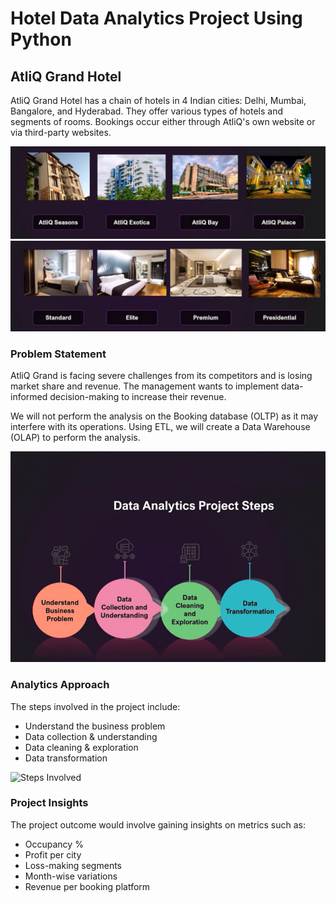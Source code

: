 # Hotel Data Analytics Project Using Python

## AtliQ Grand Hotel

AtliQ Grand Hotel has a chain of hotels in 4 Indian cities: Delhi, Mumbai, Bangalore, and Hyderabad. They offer various types of hotels and segments of rooms. Bookings occur either through AtliQ's own website or via third-party websites.

![Hotel Types](https://github.com/SajalVats/Python-Hotel-Data-Analytics/blob/main/Types%20of%20Hotels.png)
![Hotel Rooms](https://github.com/SajalVats/Python-Hotel-Data-Analytics/blob/main/Types%20of%20Rooms.png)

### Problem Statement

AtliQ Grand is facing severe challenges from its competitors and is losing market share and revenue. The management wants to implement data-informed decision-making to increase their revenue.

We will not perform the analysis on the Booking database (OLTP) as it may interfere with its operations. Using ETL, we will create a Data Warehouse (OLAP) to perform the analysis.

![Analytics Process](https://github.com/SajalVats/Python-Hotel-Data-Analytics/blob/main/Steps%20in%20Analytics.png)

### Analytics Approach

The steps involved in the project include:

- Understand the business problem
- Data collection & understanding
- Data cleaning & exploration
- Data transformation

![Steps Involved](path/to/your/project_insights_image.jpg)

### Project Insights

The project outcome would involve gaining insights on metrics such as:

- Occupancy %
- Profit per city
- Loss-making segments
- Month-wise variations
- Revenue per booking platform
